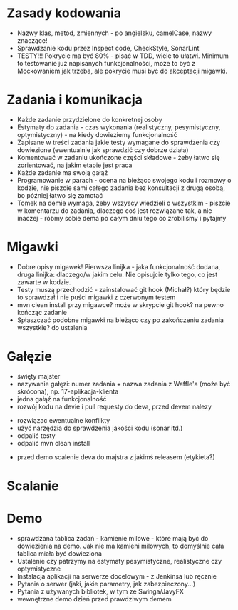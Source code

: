 # Zasady kodowania
* Nazwy klas, metod, zmiennych - po angielsku, camelCase, nazwy znaczące!
* Sprawdzanie kodu przez Inspect code, CheckStyle, SonarLint
* TESTY!!! Pokrycie ma być 80% - pisać w TDD, wiele to ułatwi. Minimum to testowanie już napisanych funkcjonalności, może to być z Mockowaniem jak trzeba, ale pokrycie musi być do akceptacji migawki.


# Zadania i komunikacja
* Każde zadanie przydzielone do konkretnej osoby
* Estymaty do zadania - czas wykonania (realistyczny, pesymistyczny, optymistyczny) - na kiedy dowieziemy funkcjonalność
* Zapisane w treści zadania jakie testy wymagane do sprawdzenia czy dowiezione (ewentualnie jak sprawdzić czy dobrze działa)
* Komentować w zadaniu ukończone części składowe - żeby łatwo się zorientować, na jakim etapie jest praca
* Każde zadanie ma swoją gałąź
* Programowanie w parach - ocena na bieżąco swojego kodu i rozmowy o kodzie, nie piszcie sami całego zadania bez konsultacji z drugą osobą, bo później łatwo się zamotać
* Tomek na demie wymaga, żeby wszyscy wiedzieli o wszystkim - piszcie w komentarzu do zadania, dlaczego coś jest rozwiązane tak, a nie inaczej - róbmy sobie dema po całym dniu tego co zrobiliśmy i pytajmy


# Migawki
* Dobre opisy migawek! Pierwsza linijka - jaka funkcjonalność dodana, druga linijka: dlaczego/w jakim celu. Nie opisujcie tylko tego, co jest zawarte w kodzie.
* Testy muszą przechodzić - zainstalować git hook (Michał?) który będzie to sprawdzał i nie puści migawki z czerwonym testem
* mvn clean install przy migawce? może w skrypcie git hook? na pewno kończąc zadanie
* Spłaszczać podobne migawki na bieżąco czy po zakończeniu zadania wszystkie? do ustalenia

# Gałęzie
* święty majster
* nazywanie gałęzi: numer zadania + nazwa zadania z Waffle'a (może być skrócona), np. 17-aplikacja-klienta
* jedna gałąź na funkcjonalność
* rozwój kodu na devie i pull requesty do deva, przed devem nalezy
- rozwiązac ewentualne konflikty
- użyć narzędzia do sprawdzenia jakości kodu (sonar itd.)
- odpalić testy
- odpalić mvn clean install
* przed demo scalenie deva do majstra z jakimś releasem (etykieta?)

# Scalanie

# Demo
* sprawdzana tablica zadań - kamienie milowe - które mają być do dowiezienia na demo. Jak nie ma kamieni milowych, to domyślnie cała tablica miała być dowieziona
* Ustalenie czy patrzymy na estymaty pesymistyczne, realistyczne czy optymistyczne
* Instalacja aplikacji na serwerze docelowym - z Jenkinsa lub ręcznie
* Pytania o serwer (jaki, jakie parametry, jak zabezpieczony...)
* Pytania z używanych bibliotek, w tym ze Swinga/JavyFX
* wewnętrzne demo dzień przed prawdziwym demem 
